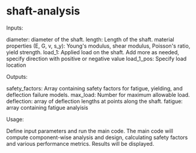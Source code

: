 # shaft-analysis

Inputs:

diameter: diameter of the shaft.
length: Length of the shaft.
material properties (E, G, v, s_y): Young's modulus, shear modulus, Poisson's ratio, yield strength.
load_1: Applied load on the shaft. Add more as needed, specify direction with positive or negative value
load_1_pos: Specify load location

Outputs:

safety_factors: Array containing safety factors for fatigue, yielding, and deflection failure models.
max_load: Number for maximum allowable load.
deflection: array of deflection lengths at points along the shaft.
fatigue: array containing fatigue analyisis

Usage:

Define input parameters and run the main code.
The main code will compute component-wise analysis and design, calculating safety factors and various performance metrics.
Results will be displayed.
